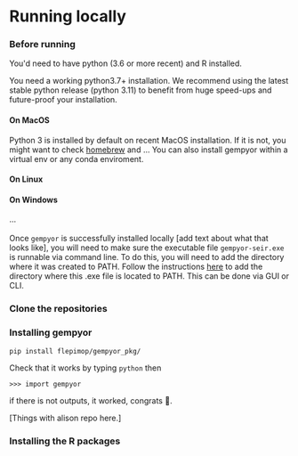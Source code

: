 # Running locally

###

###

### Before running

You'd need to have python (3.6 or more recent) and R installed.

You need a working python3.7+ installation. We recommend using the latest stable python release (python 3.11) to benefit from huge speed-ups and future-proof your installation.&#x20;

#### On MacOS

Python 3 is installed by default on recent MacOS installation. If it is not, you might want to check [homebrew](https://brew.sh) and ... You can also install gempyor within a virtual env or any conda enviroment.

#### On Linux

#### On Windows

...\
\
Once `gempyor` is successfully installed locally \[add text about what that looks like], you will need to make sure the executable file `gempyor-seir.exe` is runnable via command line. To do this, you will need to add the directory where it was created to PATH. Follow the instructions [here](https://techpp.com/2021/08/26/set-path-variable-in-windows-guide/) to add the directory where this .exe file is located to PATH. This can be done via GUI or CLI.

### Clone the repositories

### Installing gempyor

```
pip install flepimop/gempyor_pkg/
```

Check that it works by typing `python` then&#x20;

```
>>> import gempyor
```

if there is not outputs, it worked, congrats 🎉.

\[Things with alison repo here.]

### Installing the R packages



